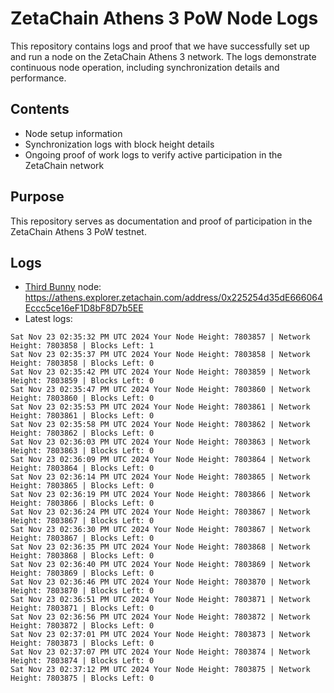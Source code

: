 # ZetaChain Athens 3 PoW Node Logs
This repository contains logs and proof that we have successfully set up and run a node on the ZetaChain Athens 3 network. The logs demonstrate continuous node operation, including synchronization details and performance.

## Contents
- Node setup information
- Synchronization logs with block height details
- Ongoing proof of work logs to verify active participation in the ZetaChain network

## Purpose
This repository serves as documentation and proof of participation in the ZetaChain Athens 3 PoW testnet.

## Logs

- [Third Bunny](https://thirdbunny.xyz/) node: https://athens.explorer.zetachain.com/address/0x225254d35dE666064Eccc5ce16eF1D8bF8D7b5EE
- Latest logs:
```
Sat Nov 23 02:35:32 PM UTC 2024 Your Node Height: 7803857 | Network Height: 7803858 | Blocks Left: 1
Sat Nov 23 02:35:37 PM UTC 2024 Your Node Height: 7803858 | Network Height: 7803858 | Blocks Left: 0
Sat Nov 23 02:35:42 PM UTC 2024 Your Node Height: 7803859 | Network Height: 7803859 | Blocks Left: 0
Sat Nov 23 02:35:47 PM UTC 2024 Your Node Height: 7803860 | Network Height: 7803860 | Blocks Left: 0
Sat Nov 23 02:35:53 PM UTC 2024 Your Node Height: 7803861 | Network Height: 7803861 | Blocks Left: 0
Sat Nov 23 02:35:58 PM UTC 2024 Your Node Height: 7803862 | Network Height: 7803862 | Blocks Left: 0
Sat Nov 23 02:36:03 PM UTC 2024 Your Node Height: 7803863 | Network Height: 7803863 | Blocks Left: 0
Sat Nov 23 02:36:09 PM UTC 2024 Your Node Height: 7803864 | Network Height: 7803864 | Blocks Left: 0
Sat Nov 23 02:36:14 PM UTC 2024 Your Node Height: 7803865 | Network Height: 7803865 | Blocks Left: 0
Sat Nov 23 02:36:19 PM UTC 2024 Your Node Height: 7803866 | Network Height: 7803866 | Blocks Left: 0
Sat Nov 23 02:36:24 PM UTC 2024 Your Node Height: 7803867 | Network Height: 7803867 | Blocks Left: 0
Sat Nov 23 02:36:30 PM UTC 2024 Your Node Height: 7803867 | Network Height: 7803867 | Blocks Left: 0
Sat Nov 23 02:36:35 PM UTC 2024 Your Node Height: 7803868 | Network Height: 7803868 | Blocks Left: 0
Sat Nov 23 02:36:40 PM UTC 2024 Your Node Height: 7803869 | Network Height: 7803869 | Blocks Left: 0
Sat Nov 23 02:36:46 PM UTC 2024 Your Node Height: 7803870 | Network Height: 7803870 | Blocks Left: 0
Sat Nov 23 02:36:51 PM UTC 2024 Your Node Height: 7803871 | Network Height: 7803871 | Blocks Left: 0
Sat Nov 23 02:36:56 PM UTC 2024 Your Node Height: 7803872 | Network Height: 7803872 | Blocks Left: 0
Sat Nov 23 02:37:01 PM UTC 2024 Your Node Height: 7803873 | Network Height: 7803873 | Blocks Left: 0
Sat Nov 23 02:37:07 PM UTC 2024 Your Node Height: 7803874 | Network Height: 7803874 | Blocks Left: 0
Sat Nov 23 02:37:12 PM UTC 2024 Your Node Height: 7803875 | Network Height: 7803875 | Blocks Left: 0
```
